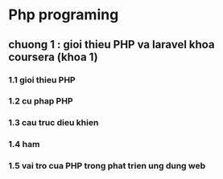 # **Php programing**
## chuong 1 : gioi thieu PHP va laravel khoa coursera (khoa 1)

### 1.1 gioi thieu PHP

### 1.2 cu phap PHP

### 1.3 cau truc dieu khien  

### 1.4 ham

### 1.5 vai tro cua PHP trong phat trien ung dung web
